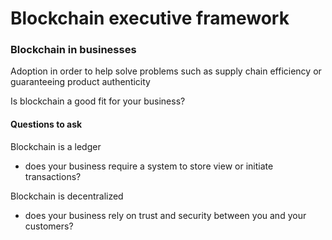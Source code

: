 # Blockchain executive framework

### Blockchain in businesses
Adoption in order to help solve problems such as supply chain efficiency or guaranteeing product authenticity

Is blockchain a good fit for your business?

#### Questions to ask
Blockchain is a ledger
- does your business require a system to store view or initiate transactions?

Blockchain is decentralized
- does your business rely on trust and security between you and your customers?
